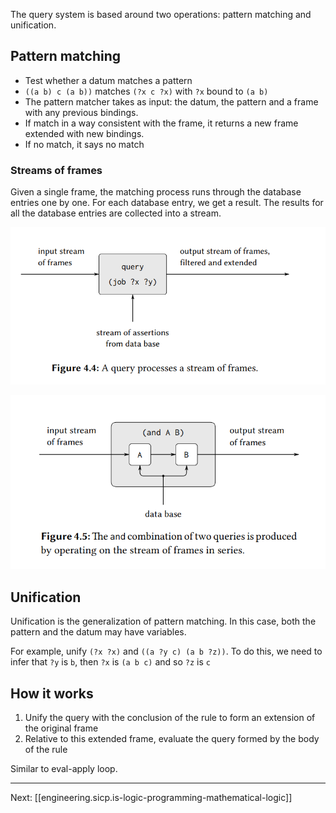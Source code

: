 
The query system is based around two operations: pattern matching and unification.

## Pattern matching

- Test whether a datum matches a pattern
- `((a b) c (a b))` matches `(?x c ?x)` with `?x` bound to `(a b)`
- The pattern matcher takes as input: the datum, the pattern and a frame with any previous bindings.
- If match in a way consistent with the frame, it returns a new frame extended with new bindings.
- If no match, it says no match

### Streams of frames

Given a single frame, the matching process runs through the database entries one by one.
For each database entry, we get a result. The results for all the database entries
are collected into a stream.

![](/assets/images/streams.png)

![](/assets/images/and-stream.png)

## Unification

Unification is the generalization of pattern matching. In this case, both
the pattern and the datum may have variables.

For example, unify `(?x ?x)` and `((a ?y c) (a b ?z))`. To do this, we need
to infer that `?y` is `b`, then `?x` is `(a b c)` and so `?z` is `c`

## How it works

1. Unify the query with the conclusion of the rule to form an extension of the original frame
2. Relative to this extended frame, evaluate the query formed by the body of the rule

Similar to eval-apply loop.

---

Next: [[engineering.sicp.is-logic-programming-mathematical-logic]]
